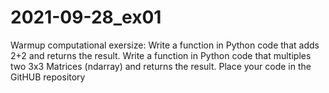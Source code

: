 # 2021-09-28_ex01
Warmup computational exersize: 
Write a function in Python code that adds 2+2 and returns the result.
Write a function in Python code that multiples two 3x3 Matrices (ndarray) and returns the result.
Place your code in the GitHUB repository
